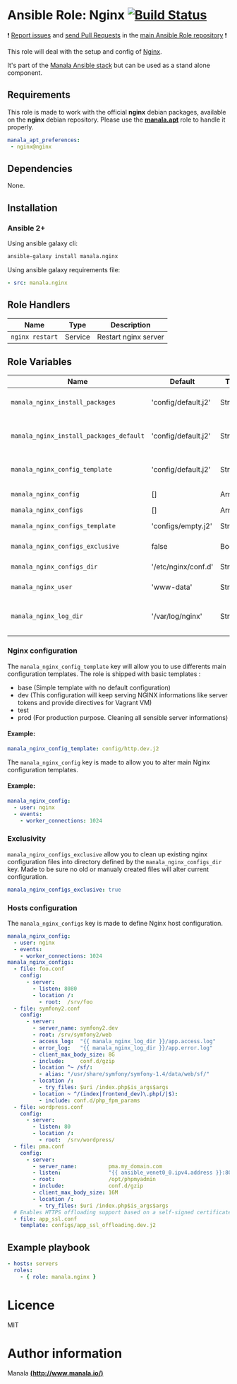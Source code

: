# Ansible Role: Nginx [![Build Status](https://travis-ci.org/manala/ansible-role-nginx.svg?branch=master)](https://travis-ci.org/manala/ansible-role-nginx)

:exclamation: [Report issues](https://github.com/manala/ansible-roles/issues) and [send Pull Requests](https://github.com/manala/ansible-roles/pulls) in the [main Ansible Role repository](https://github.com/manala/ansible-roles) :exclamation:

This role will deal with the setup and config of [Nginx](https://nginx.org/en/).

It's part of the [Manala Ansible stack](http://www.manala.io) but can be used as a stand alone component.

## Requirements

This role is made to work with the official __nginx__ debian packages, available on the __nginx__ debian repository. Please use the [**manala.apt**](https://galaxy.ansible.com/manala/apt/) role to handle it properly.

```yaml
manala_apt_preferences:
 - nginx@nginx
```

## Dependencies

None.

## Installation

### Ansible 2+

Using ansible galaxy cli:

```bash
ansible-galaxy install manala.nginx
```

Using ansible galaxy requirements file:

```yaml
- src: manala.nginx
```

## Role Handlers

| Name            | Type    | Description          |
| --------------- | ------- | -------------------- |
| `nginx restart` | Service | Restart nginx server |

## Role Variables

| Name                                    | Default             | Type    | Description                                    |
| --------------------------------------- | ------------------- | ------- | ---------------------------------------------- |
| `manala_nginx_install_packages`         | 'config/default.j2' | String  | Dependency packages to install                 |
| `manala_nginx_install_packages_default` | 'config/default.j2' | String  | Default dependency packages to install         |
| `manala_nginx_config_template`          | 'config/default.j2' | String  | Main configuration template path               |
| `manala_nginx_config`                   | []                  | Array   | Main configuration                             |
| `manala_nginx_configs`                  | []                  | Array   | Configurations                                 |
| `manala_nginx_configs_template`         | 'configs/empty.j2'  | String  | Configurations template path                   |
| `manala_nginx_configs_exclusive`        | false               | Boolean | Exclusion of existings files                   |
| `manala_nginx_configs_dir`              | '/etc/nginx/conf.d' | String  | Configurations directory path                  |
| `manala_nginx_user`                     | 'www-data'          | String  | User running nginx                             |
| `manala_nginx_log_dir`                  | '/var/log/nginx'    | String  | Directory path where Nginx will store its logs |


### Nginx configuration

The `manala_nginx_config_template` key will allow you to use differents main configuration templates. The role is shipped with basic templates :

- base (Simple template with no default configuration)
- dev (This configuration will keep serving NGINX informations like server tokens and provide directives for Vagrant VM)
- test
- prod (For production purpose. Cleaning all sensible server informations)

#### Example:
```yaml
manala_nginx_config_template: config/http.dev.j2
```

The `manala_nginx_config` key is made to allow you to alter main Nginx configuration templates.

#### Example:

```yaml
manala_nginx_config:
  - user: nginx
  - events:
    - worker_connections: 1024
```

### Exclusivity

`manala_nginx_configs_exclusive` allow you to clean up existing nginx configuration files into directory defined by the `manala_nginx_configs_dir` key. Made to be sure no old or manualy created files will alter current configuration.

```yaml
manala_nginx_configs_exclusive: true
```

### Hosts configuration

The `manala_nginx_configs` key is made to define Nginx host configuration.

```yaml
manala_nginx_config:
  - user: nginx
  - events:
    - worker_connections: 1024
manala_nginx_configs:
  - file: foo.conf
    config:
      - server:
        - listen: 8080
        - location /:
          - root:  /srv/foo
  - file: symfony2.conf
    config:
      - server:
        - server_name: symfony2.dev
        - root: /srv/symfony2/web
        - access_log:  "{{ manala_nginx_log_dir }}/app.access.log"
        - error_log:   "{{ manala_nginx_log_dir }}/app.error.log"
        - client_max_body_size: 8G
        - include:     conf.d/gzip
        - location ^~ /sf/:
          - alias: "/usr/share/symfony/symfony-1.4/data/web/sf/"
        - location /:
          - try_files: $uri /index.php$is_args$args
        - location ~ ^/(index|frontend_dev)\.php(/|$):
          - include: conf.d/php_fpm_params
  - file: wordpress.conf
    config:
      - server:
        - listen: 80
        - location /:
          - root:  /srv/wordpress/
  - file: pma.conf
    config:
      - server:
        - server_name:          pma.my_domain.com
        - listen:               "{{ ansible_venet0_0.ipv4.address }}:80"
        - root:                 /opt/phpmyadmin
        - include:              conf.d/gzip
        - client_max_body_size: 16M
        - location /:
          - try_files: $uri /index.php$is_args$args
  # Enables HTTPS offloading support based on a self-signed certificate
  - file: app_ssl.conf
    template: configs/app_ssl_offloading.dev.j2
```

## Example playbook

```yaml
- hosts: servers
  roles:
    - { role: manala.nginx }
```

# Licence

MIT

# Author information

Manala [**(http://www.manala.io/)**](http://www.manala.io)
